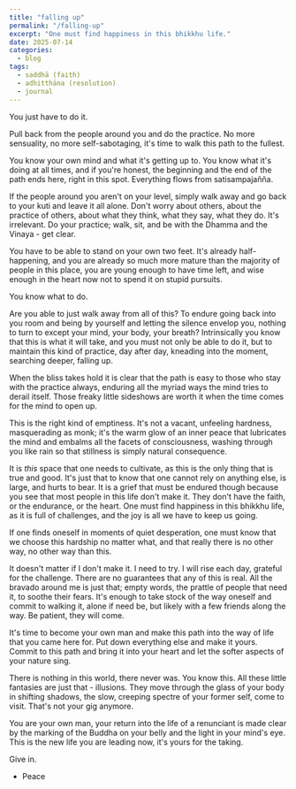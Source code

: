 ```yaml
---
title: "falling up"
permalink: "/falling-up" 
excerpt: "One must find happiness in this bhikkhu life."
date: 2025-07-14
categories:
  - blog
tags: 
  - saddhā (faith)
  - adhitthāna (resolution)
  - journal 
--- 
```


You just have to do it. 

Pull back from the people around you and do the practice. No more sensuality, no more self-sabotaging, it's time to walk this path to the fullest. 

You know your own mind and what it's getting up to. You know what it's doing at all times, and if you're honest, the beginning and the end of the path ends here, right in this spot. Everything flows from satisampajañña.

If the people around you aren't on your level, simply walk away and go back to your kuti and leave it all alone. Don't worry about others, about the practice of others, about what they think, what they say, what they do. It's irrelevant. Do your practice; walk, sit, and be with the Dhamma and the Vinaya - get clear.  
    
You have to be able to stand on your own two feet. It's already half-happening, and you are already so much more mature than the majority of people in this place, you are young enough to have time left, and wise enough in the heart now not to spend it on stupid pursuits. 

You know what to do. 

Are you able to just walk away from all of this? To endure going back into you room and being by yourself and letting the silence envelop you, nothing to turn to except your mind, your body, your breath? Intrinsically you know that this is what it will take, and you must not only be able to do it, but to maintain this kind of practice, day after day, kneading into the moment, searching deeper, falling up. 

When the bliss takes hold it is clear that the path is easy to those who stay with the practice always, enduring all the myriad ways the mind tries to derail itself. Those freaky little sideshows are worth it when the time comes for the mind to open up. 

This is the right kind of emptiness. It's not a vacant, unfeeling hardness, masquerading as monk; it's the warm glow of an inner peace that lubricates the mind and embalms all the facets of consciousness, washing through you like rain so that stillness is simply natural consequence. 

It is *this* space that one needs to cultivate, as this is the only thing that is true and good. It's just that to know that one cannot rely on anything else, is large, and hurts to bear. It is a grief that must be endured though because you see that most people in this life don't make it. They don't have the faith, or the endurance, or the heart. One must find happiness in this bhikkhu life, as it is full of challenges, and the joy is all we have to keep us going. 

If one finds oneself in moments of quiet desperation, one must know that we choose this hardship no matter what, and that really there is no other way, no other way than this. 

It doesn't matter if I don't make it. I need to try. I will rise each day, grateful for the challenge. There are no guarantees that any of this is real. All the bravado around me is just that; empty words, the prattle of people that need it, to soothe their fears. It's enough to take stock of the way oneself and commit to walking it, alone if need be, but likely with a few friends along the way. Be patient, they will come. 

It's time to become your own man and make this path into the way of life that you came here for. Put down everything else and make it yours. Commit to this path and bring it into your heart and let the softer aspects of your nature sing. 

There is nothing in this world, there never was. You know this. All these little fantasies are just that - illusions. They move through the glass of your body in shifting shadows, the slow, creeping spectre of your former self, come to visit. That's not your gig anymore.  

You are your own man, your return into the life of a renunciant is made clear by the marking of the Buddha on your belly and the light in your mind's eye. This is the new life you are leading now, it's yours for the taking.

Give in. 

- Peace

